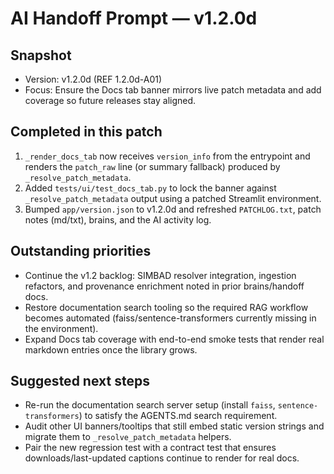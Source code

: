 # AI Handoff Prompt — v1.2.0d

## Snapshot
- Version: v1.2.0d (REF 1.2.0d-A01)
- Focus: Ensure the Docs tab banner mirrors live patch metadata and add coverage so future releases stay aligned.

## Completed in this patch
1. `_render_docs_tab` now receives `version_info` from the entrypoint and renders the `patch_raw` line (or summary fallback) produced by `_resolve_patch_metadata`.
2. Added `tests/ui/test_docs_tab.py` to lock the banner against `_resolve_patch_metadata` output using a patched Streamlit environment.
3. Bumped `app/version.json` to v1.2.0d and refreshed `PATCHLOG.txt`, patch notes (md/txt), brains, and the AI activity log.

## Outstanding priorities
- Continue the v1.2 backlog: SIMBAD resolver integration, ingestion refactors, and provenance enrichment noted in prior brains/handoff docs.
- Restore documentation search tooling so the required RAG workflow becomes automated (faiss/sentence-transformers currently missing in the environment).
- Expand Docs tab coverage with end-to-end smoke tests that render real markdown entries once the library grows.

## Suggested next steps
- Re-run the documentation search server setup (install `faiss`, `sentence-transformers`) to satisfy the AGENTS.md search requirement.
- Audit other UI banners/tooltips that still embed static version strings and migrate them to `_resolve_patch_metadata` helpers.
- Pair the new regression test with a contract test that ensures downloads/last-updated captions continue to render for real docs.
